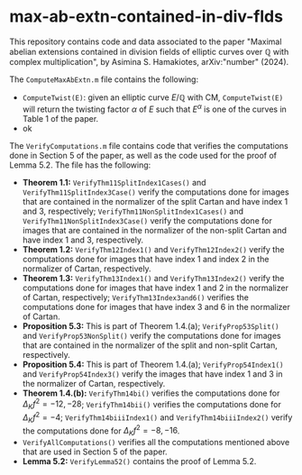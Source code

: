# max-ab-extn-contained-in-div-flds

This repository contains code and data associated to the paper "Maximal abelian extensions contained in division fields of elliptic curves over $\mathbb{Q}$ with complex multiplication", by Asimina S. Hamakiotes, arXiv:"number" (2024).


The ```ComputeMaxAbExtn.m``` file contains the following: 
* ```ComputeTwist(E)```: given an elliptic curve $E/\mathbb{Q}$ with CM, ```ComputeTwist(E)``` will return the twisting factor $\alpha$ of $E$ such that $E^\alpha$ is one of the curves in Table 1 of the paper. 
* ok

The ```VerifyComputations.m``` file contains code that verifies the computations done in Section 5 of the paper, as well as the code used for the proof of Lemma 5.2. The file has the following: 
* **Theorem 1.1:** ```VerifyThm11SplitIndex1Cases()``` and ```VerifyThm11SplitIndex3Case()``` verify the computations done for images that are contained in the normalizer of the split Cartan and have index 1 and 3, respectively; ```VerifyThm11NonSplitIndex1Cases()``` and ```VerifyThm11NonSplitIndex3Case()``` verify the computations done for images that are contained in the normalizer of the non-split Cartan and have index 1 and 3, respectively.
* **Theorem 1.2:** ```VerifyThm12Index1()``` and ```VerifyThm12Index2()``` verify the computations done for images that have index 1 and index 2 in the normalizer of Cartan, respectively.
* **Theorem 1.3:** ```VerifyThm13Index1()``` and ```VerifyThm13Index2()``` verify the computations done for images that have index 1 and 2 in the normalizer of Cartan, respectively; ```VerifyThm13Index3and6()``` verifies the computations done for images that have index 3 and 6 in the normalizer of Cartan.
* **Proposition 5.3:** This is part of Theorem 1.4.(a); ```VerifyProp53Split()``` and ```VerifyProp53NonSplit()``` verify the computations done for images that are contained in the normalizer of the split and non-split Cartan, respectively.
* **Proposition 5.4:** This is part of Theorem 1.4.(a); ```VerifyProp54Index1()``` and ```VerifyProp54Index3()``` verify the images that have index 1 and 3 in the normalizer of Cartan, respectively. 
* **Theorem 1.4.(b):** ```VerifyThm14bi()``` verifies the computations done for $\Delta_Kf^2 = -12, -28$; ```VerifyThm14bii()``` verifies the computations done for $\Delta_Kf^2 = -4$; ```VerifyThm14biiiIndex1()``` and ```VerifyThm14biiiIndex2()``` verify the computations done for $\Delta_Kf^2 = -8, -16$. 
* ```VerifyAllComputations()``` verifies all the computations mentioned above that are used in Section 5 of the paper.
* **Lemma 5.2:** ```VerifyLemma52()``` contains the proof of Lemma 5.2. 

